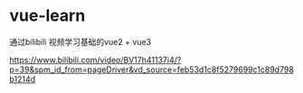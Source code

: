 # vue-learn



通过bilibili 视频学习基础的vue2 + vue3 



https://www.bilibili.com/video/BV17h41137i4/?p=39&spm_id_from=pageDriver&vd_source=feb53d1c8f5279699c1c89d798b1214d